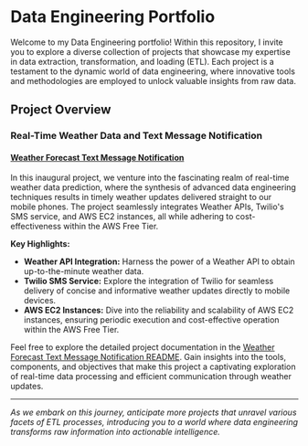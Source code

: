 # Data Engineering Portfolio

Welcome to my Data Engineering portfolio! Within this repository, I invite you to explore a diverse collection of projects that showcase my expertise in data extraction, transformation, and loading (ETL). Each project is a testament to the dynamic world of data engineering, where innovative tools and methodologies are employed to unlock valuable insights from raw data.

## Project Overview

### Real-Time Weather Data and Text Message Notification
#### [Weather Forecast Text Message Notification](Weather_forecast_text_message_notification/README.md)

In this inaugural project, we venture into the fascinating realm of real-time weather data prediction, where the synthesis of advanced data engineering techniques results in timely weather updates delivered straight to our mobile phones. The project seamlessly integrates Weather APIs, Twilio's SMS service, and AWS EC2 instances, all while adhering to cost-effectiveness within the AWS Free Tier.

**Key Highlights:**
- **Weather API Integration:** Harness the power of a Weather API to obtain up-to-the-minute weather data.
- **Twilio SMS Service:** Explore the integration of Twilio for seamless delivery of concise and informative weather updates directly to mobile devices.
- **AWS EC2 Instances:** Dive into the reliability and scalability of AWS EC2 instances, ensuring periodic execution and cost-effective operation within the AWS Free Tier.

Feel free to explore the detailed project documentation in the [Weather Forecast Text Message Notification README](Weather_forecast_text_message_notification/guide.md). Gain insights into the tools, components, and objectives that make this project a captivating exploration of real-time data processing and efficient communication through weather updates.

---

*As we embark on this journey, anticipate more projects that unravel various facets of ETL processes, introducing you to a world where data engineering transforms raw information into actionable intelligence.*

